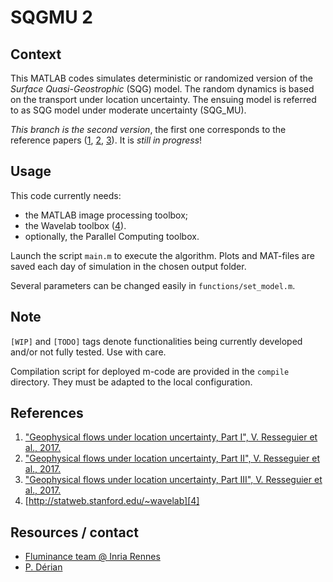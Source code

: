 
# SQGMU 2

## Context

This MATLAB codes simulates deterministic or randomized version of the *Surface Quasi-Geostrophic* (SQG) model. The random dynamics is based on the transport under location uncertainty. The ensuing model is referred to as SQG model under moderate uncertainty (SQG_MU).

*This branch is the second version*, the first one corresponds to the reference papers ([1], [2], [3]). It is *still in progress*!

## Usage

This code currently needs:

* the MATLAB image processing toolbox;
* the Wavelab toolbox ([4]).
* optionally, the Parallel Computing toolbox.

Launch the script `main.m` to execute the algorithm. Plots and MAT-files are saved each day of simulation in the chosen output folder.

Several parameters can be changed easily in `functions/set_model.m`.

## Note

`[WIP]` and `[TODO]` tags denote functionalities being currently developed and/or not fully tested. Use with care.

Compilation script for deployed m-code are provided in the `compile` directory. They must be adapted to the local configuration.

## References

1. ["Geophysical flows under location uncertainty, Part I", V. Resseguier et al., 2017.][1]
2. ["Geophysical flows under location uncertainty, Part II", V. Resseguier et al., 2017.][2]
3. ["Geophysical flows under location uncertainty, Part III", V. Resseguier et al., 2017.][3]
4. [http://statweb.stanford.edu/~wavelab][4]

[1]: http://dx.doi.org/10.1080/03091929.2017.1310210
[2]: http://dx.doi.org/10.1080/03091929.2017.1312101
[3]: http://dx.doi.org/10.1080/03091929.2017.1312102
[4]: http://statweb.stanford.edu/~wavelab

## Resources / contact

* [Fluminance team @ Inria Rennes](http://www.irisa.fr/fluminance/indexFluminance.html)
* [P. D&eacute;rian](www.pierrederian.net)
